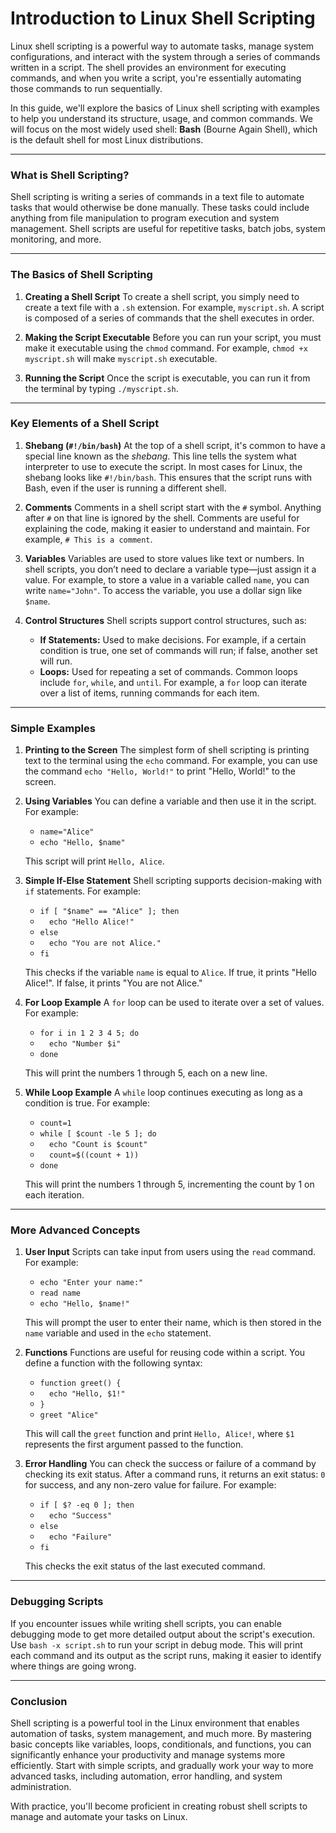 # Introduction to Linux Shell Scripting

Linux shell scripting is a powerful way to automate tasks, manage system configurations, and interact with the system through a series of commands written in a script. The shell provides an environment for executing commands, and when you write a script, you're essentially automating those commands to run sequentially.

In this guide, we'll explore the basics of Linux shell scripting with examples to help you understand its structure, usage, and common commands. We will focus on the most widely used shell: **Bash** (Bourne Again Shell), which is the default shell for most Linux distributions.

---

### What is Shell Scripting?

Shell scripting is writing a series of commands in a text file to automate tasks that would otherwise be done manually. These tasks could include anything from file manipulation to program execution and system management. Shell scripts are useful for repetitive tasks, batch jobs, system monitoring, and more.

---

### The Basics of Shell Scripting

1. **Creating a Shell Script**
   To create a shell script, you simply need to create a text file with a `.sh` extension. For example, `myscript.sh`. A script is composed of a series of commands that the shell executes in order.

2. **Making the Script Executable**
   Before you can run your script, you must make it executable using the `chmod` command. For example, `chmod +x myscript.sh` will make `myscript.sh` executable.

3. **Running the Script**
   Once the script is executable, you can run it from the terminal by typing `./myscript.sh`.

---

### Key Elements of a Shell Script

1. **Shebang (`#!/bin/bash`)**
   At the top of a shell script, it's common to have a special line known as the *shebang*. This line tells the system what interpreter to use to execute the script. In most cases for Linux, the shebang looks like `#!/bin/bash`. This ensures that the script runs with Bash, even if the user is running a different shell.

2. **Comments**
   Comments in a shell script start with the `#` symbol. Anything after `#` on that line is ignored by the shell. Comments are useful for explaining the code, making it easier to understand and maintain. For example, `# This is a comment`.

3. **Variables**
   Variables are used to store values like text or numbers. In shell scripts, you don’t need to declare a variable type—just assign it a value. For example, to store a value in a variable called `name`, you can write `name="John"`. To access the variable, you use a dollar sign like `$name`.

4. **Control Structures**
   Shell scripts support control structures, such as:
    - **If Statements:** Used to make decisions. For example, if a certain condition is true, one set of commands will run; if false, another set will run.
    - **Loops:** Used for repeating a set of commands. Common loops include `for`, `while`, and `until`. For example, a `for` loop can iterate over a list of items, running commands for each item.

---

### Simple Examples

1. **Printing to the Screen**
   The simplest form of shell scripting is printing text to the terminal using the `echo` command. For example, you can use the command `echo "Hello, World!"` to print "Hello, World!" to the screen.

2. **Using Variables**
   You can define a variable and then use it in the script. For example:
    - `name="Alice"`
    - `echo "Hello, $name"`

   This script will print `Hello, Alice`.

3. **Simple If-Else Statement**
   Shell scripting supports decision-making with `if` statements. For example:
    - `if [ "$name" == "Alice" ]; then`
    - `  echo "Hello Alice!"`
    - `else`
    - `  echo "You are not Alice."`
    - `fi`

   This checks if the variable `name` is equal to `Alice`. If true, it prints "Hello Alice!". If false, it prints "You are not Alice."

4. **For Loop Example**
   A `for` loop can be used to iterate over a set of values. For example:
    - `for i in 1 2 3 4 5; do`
    - `  echo "Number $i"`
    - `done`

   This will print the numbers 1 through 5, each on a new line.

5. **While Loop Example**
   A `while` loop continues executing as long as a condition is true. For example:
    - `count=1`
    - `while [ $count -le 5 ]; do`
    - `  echo "Count is $count"`
    - `  count=$((count + 1))`
    - `done`

   This will print the numbers 1 through 5, incrementing the count by 1 on each iteration.

---

### More Advanced Concepts

1. **User Input**
   Scripts can take input from users using the `read` command. For example:
    - `echo "Enter your name:"`
    - `read name`
    - `echo "Hello, $name!"`

   This will prompt the user to enter their name, which is then stored in the `name` variable and used in the `echo` statement.

2. **Functions**
   Functions are useful for reusing code within a script. You define a function with the following syntax:
    - `function greet() {`
    - `  echo "Hello, $1!"`
    - `}`
    - `greet "Alice"`

   This will call the `greet` function and print `Hello, Alice!`, where `$1` represents the first argument passed to the function.

3. **Error Handling**
   You can check the success or failure of a command by checking its exit status. After a command runs, it returns an exit status: `0` for success, and any non-zero value for failure. For example:
    - `if [ $? -eq 0 ]; then`
    - `  echo "Success"`
    - `else`
    - `  echo "Failure"`
    - `fi`

   This checks the exit status of the last executed command.

---

### Debugging Scripts

If you encounter issues while writing shell scripts, you can enable debugging mode to get more detailed output about the script's execution. Use `bash -x script.sh` to run your script in debug mode. This will print each command and its output as the script runs, making it easier to identify where things are going wrong.

---

### Conclusion

Shell scripting is a powerful tool in the Linux environment that enables automation of tasks, system management, and much more. By mastering basic concepts like variables, loops, conditionals, and functions, you can significantly enhance your productivity and manage systems more efficiently. Start with simple scripts, and gradually work your way to more advanced tasks, including automation, error handling, and system administration.

With practice, you'll become proficient in creating robust shell scripts to manage and automate your tasks on Linux.
